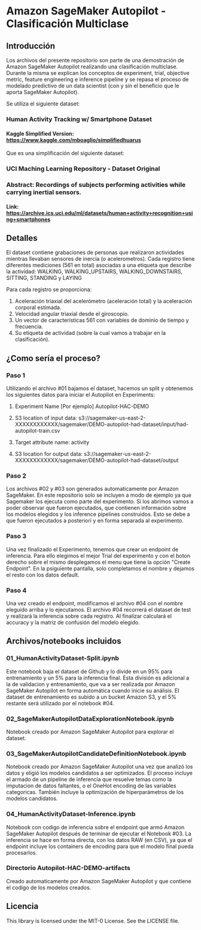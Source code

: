 # Amazon SageMaker Autopilot - Clasificación Multiclase
## Introducción
Los archivos del presente repositorio son parte de una demostración de Amazon SageMaker Autopilot realizando una clasificación multiclase. Durante la misma se explican los conceptos de experiment, trial, objective metric, feature engineering e inference pipeline y se repasa el proceso de modelado predictivo de un data scientist (con y sin el beneficio que le aporta SageMaker Autopilot).

Se utiliza el siguiente dataset:
### Human Activity Tracking w/ Smartphone Dataset
#### Kaggle Simplified Version: https://www.kaggle.com/mboaglio/simplifiedhuarus

Que es una simplificación del siguiente dataset:
### UCI Maching Learning Repository - Dataset Original
### Abstract: Recordings of subjects performing activities while carrying inertial sensors.
#### Link: https://archive.ics.uci.edu/ml/datasets/human+activity+recognition+using+smartphones

## Detalles
El dataset contiene grabaciones de personas que realizaron actividades mientras llevaban sensores de inercia (o acelerometros).
Cada registro tiene diferentes mediciones (561 en total) asociadas a una etiqueta que describe la actividad: WALKING, WALKING_UPSTAIRS, WALKING_DOWNSTAIRS, SITTING, STANDING y LAYING

Para cada registro se proporciona:
1. Aceleración triaxial del acelerómetro (aceleración total) y la aceleración corporal estimada.
2. Velocidad angular triaxial desde el giroscopio.
3. Un vector de características 561 con variables de dominio de tiempo y frecuencia.
4. Su etiqueta de actividad (sobre la cual vamos a trabajar en la clasificación).

## ¿Como sería el proceso?
### Paso 1 
Utilizando el archivo #01 bajamos el dataset, hacemos un split y obtenemos los siguientes datos para iniciar el Autopilot en Experiments:

1. Experiment Name
[Por ejemplo] Autopilot-HAC-DEMO

2. S3 location of input data: 
s3://sagemaker-us-east-2-XXXXXXXXXXXX/sagemaker/DEMO-autopilot-had-dataset/input/had-autopilot-train.csv

3. Target attribute name:
activity

4. S3 location for output data: 
s3://sagemaker-us-east-2-XXXXXXXXXXXX/sagemaker/DEMO-autopilot-had-dataset/output

### Paso 2
Los archivos #02 y #03 son generados automaticamente por Amazon SageMaker. En este repositorio solo se incluyen a modo de ejemplo ya que Sagemaker los ejecuta como parte del experimento. Si los abrimos vamos a poder observar que fueron ejecutados, que contienen información sobre los modelos elegidos y los inference pipelines construidos. Esto se debe a que fueron ejecutados a posteriori y en forma separada al experimento.

### Paso 3
Una vez finalizado el Experimento, tenemos que crear un endpoint de inferencia. Para ello elegimos el mejor Trial del experimento y con el boton derecho sobre el mismo desplegamos el menu que tiene la opción "Create Endpoint". En la psiguiente pantalla, solo completamos el nombre y dejamos el resto con los datos default.

### Paso 4
Una vez creado el endpoint, modificamos el archivo #04 con el nombre eleguido arriba y lo ejecutamos. El archivo #04 recorrerá el dataset de test y realizará la inferencia sobre cada registro. Al finalizar calculará el accuracy y la matriz de confusión del modelo elegido.


## Archivos/notebooks incluidos

### 01_HumanActivityDataset-Split.ipynb
Este notebook baja el dataset de Github y lo divide en un 95% para entrenamiento y un 5% para la inferencia final. Esta división es adicional a la de validacion y entrenamiento, que va a ser realizada por Amazon SageMaker Autopilot en forma automática cuando inicie su análisis.
El dataset de entrenamiento es subido a un bucket Amazon S3, y el 5% restante será utilizado por el notebook #04. 

### 02_SageMakerAutopilotDataExplorationNotebook.ipynb
Notebook creado por Amazon SageMaker Autopilot para explorar el dataset.

### 03_SageMakerAutopilotCandidateDefinitionNotebook.ipynb	
Notebook creado por Amazon SageMaker Autopilot una vez que analizó los datos y eligió los modelos candidatos a ser optimizados. El proceso incluye el armado de un pipeline de inferencia que resuelve temas como la imputacion de datos faltantes, o el OneHot encoding de las variables categoricas. También incluye la optimización de hiperparámetros de los modelos candidatos. 

### 04_HumanActivityDataset-Inference.ipynb
Notebook con codigo de inferencia sobre el endpoint que armó Amazon SageMaker Autopilot después de terminar de ejecutar el Notebook #03.
La inferencia se hace en forma directa, con los datos RAW (en CSV), ya que el endpoint incluye los containers de encoding para que el modelo final pueda procesarlos.

### Directorio Autopilot-HAC-DEMO-artifacts
Creado automaticamente por Amazon SageMaker Autopilot y que contiene el codigo de los modelos creados.


## Licencia
This library is licensed under the MIT-0 License. See the LICENSE file.

